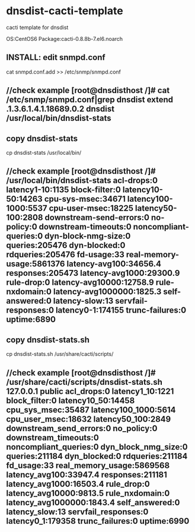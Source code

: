 # dnsdist-cacti-template
cacti template for dnsdist

OS:CentOS6
Package:cacti-0.8.8b-7.el6.noarch

INSTALL:
edit snmpd.conf
----------------------------------------------------------
cat snmpd.conf.add >> /etc/snmp/snmpd.conf

//check example
[root@dnsdisthost /]# cat /etc/snmp/snmpd.conf|grep dnsdist
extend .1.3.6.1.4.1.18689.0.2 dnsdist /usr/local/bin/dnsdist-stats
----------------------------------------------------------


copy dnsdist-stats
----------------------------------------------------------
cp dnsdist-stats /usr/local/bin/

//check example
[root@dnsdisthost /]# /usr/local/bin/dnsdist-stats
acl-drops:0 latency1-10:1135 block-filter:0 latency10-50:14263 cpu-sys-msec:34671 latency100-1000:5537 cpu-user-msec:18225 latency50-100:2808 downstream-send-errors:0 no-policy:0 downstream-timeouts:0 noncompliant-queries:0 dyn-block-nmg-size:0 queries:205476 dyn-blocked:0 rdqueries:205476 fd-usage:33 real-memory-usage:5861376 latency-avg100:34656.4 responses:205473 latency-avg1000:29300.9 rule-drop:0 latency-avg10000:12758.9 rule-nxdomain:0 latency-avg1000000:1825.3 self-answered:0 latency-slow:13 servfail-responses:0 latency0-1:174155 trunc-failures:0 uptime:6890
----------------------------------------------------------

copy dnsdist-stats.sh
----------------------------------------------------------
cp dnsdist-stats.sh /usr/share/cacti/scripts/

//check example
[root@dnsdisthost /]# /usr/share/cacti/scripts/dnsdist-stats.sh 127.0.0.1 public
acl_drops:0 latency1_10:1221 block_filter:0 latency10_50:14458 cpu_sys_msec:35487 latency100_1000:5614 cpu_user_msec:18632 latency50_100:2849 downstream_send_errors:0 no_policy:0 downstream_timeouts:0 noncompliant_queries:0 dyn_block_nmg_size:0 queries:211184 dyn_blocked:0 rdqueries:211184 fd_usage:33 real_memory_usage:5869568 latency_avg100:33947.4 responses:211181 latency_avg1000:16503.4 rule_drop:0 latency_avg10000:9813.5 rule_nxdomain:0 latency_avg1000000:1843.4 self_answered:0 latency_slow:13 servfail_responses:0 latency0_1:179358 trunc_failures:0 uptime:6990
----------------------------------------------------------

